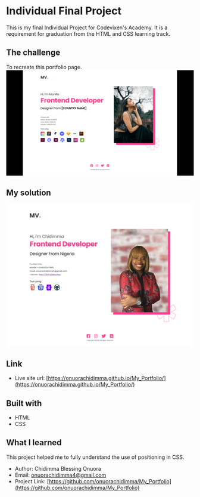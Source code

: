 # Individual Final Project
This is my final Individual Project for Codevixen's Academy. It is a requirement for graduation from the HTML and CSS  learning track.

## The challenge
To recreate this portfolio page.
![Screenshot of the challenge](/assets/images/project%20image.png)

## My solution
![Screenshot of my solution](/assets/images/my%20solution.png)

## Link
- Live site url: [https://onuorachidimma.github.io/My_Portfolio/](https://onuorachidimma.github.io/My_Portfolio/)

## Built with
- HTML
- CSS

## What I learned
This project helped me to fully understand the use of positioning in CSS.

- Author: Chidimma Blessing Onuora
- Email: onuorachidimma4@gmail.com
- Project Link: [https://github.com/onuorachidimma/My_Portfolio](https://github.com/onuorachidimma/My_Portfolio)
